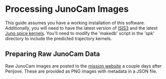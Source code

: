 # Processing JunoCam Images

This guide assumes you have a working installation of this software. Additionally, you will need to have the latest version of 
[ISIS3](https://isis.astrogeology.usgs.gov/index.html) and the latest [Juno spice kernels](ftp://naif.jpl.nasa.gov/pub/naif/JUNO/). 
You'll need to modify the 'makedb' script in the 'spk' directory to include the predicted trajectory kernels.

## Preparing Raw JunoCam Data

Raw JunoCam images are posted to the [mission website](https://www.missionjuno.swri.edu/junocam/processing) a couple days after Perijove.
These are provided as PNG images with metadata in a JSON file. 

